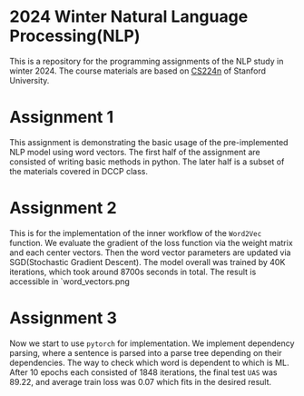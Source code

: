 # 2024 Winter Natural Language Processing(NLP)
This is a repository for the programming assignments of the NLP study in winter 2024. The course materials are based on [CS224n](https://web.stanford.edu/class/archive/cs/cs224n/cs224n.1214/) of Stanford University.

# Assignment 1
This assignment is demonstrating the basic usage of the pre-implemented NLP model using word vectors. The first half of the assignment are consisted of writing basic methods in python. The later half is a subset of the materials covered in DCCP class.

# Assignment 2
This is for the implementation of the inner workflow of the `Word2Vec` function. We evaluate the gradient of the loss function via the weight matrix and each center vectors. Then the word vector parameters are updated via SGD(Stochastic Gradient Descent). The model overall was trained by 40K iterations, which took around 8700s seconds in total. The result is accessible in `word_vectors.png

# Assignment 3
Now we start to use `pytorch` for implementation. We implement dependency parsing, where a sentence is parsed into a parse tree depending on their dependencies. The way to check which word is dependent to which is ML.
After 10 epochs each consisted of 1848 iterations, the final test `UAS` was 89.22, and average train loss was 0.07 which fits in the desired result.
